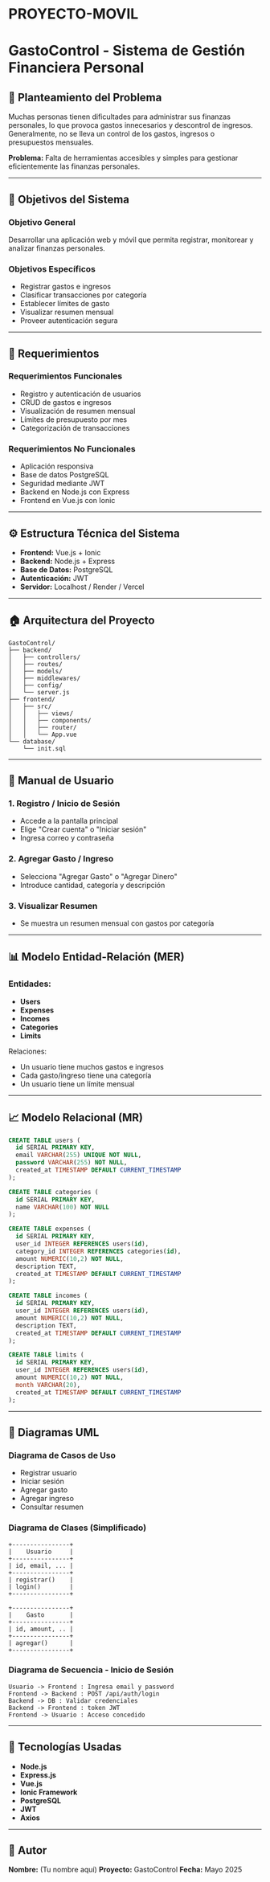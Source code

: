 # PROYECTO-MOVIL
# GastoControl - Sistema de Gestión Financiera Personal

## 🧠 Planteamiento del Problema

Muchas personas tienen dificultades para administrar sus finanzas personales, lo que provoca gastos innecesarios y descontrol de ingresos. Generalmente, no se lleva un control de los gastos, ingresos o presupuestos mensuales.

**Problema:** Falta de herramientas accesibles y simples para gestionar eficientemente las finanzas personales.

---

## 🌟 Objetivos del Sistema

### Objetivo General

Desarrollar una aplicación web y móvil que permita registrar, monitorear y analizar finanzas personales.

### Objetivos Específicos

* Registrar gastos e ingresos
* Clasificar transacciones por categoría
* Establecer límites de gasto
* Visualizar resumen mensual
* Proveer autenticación segura

---

## 📅 Requerimientos

### Requerimientos Funcionales

* Registro y autenticación de usuarios
* CRUD de gastos e ingresos
* Visualización de resumen mensual
* Límites de presupuesto por mes
* Categorización de transacciones

### Requerimientos No Funcionales

* Aplicación responsiva
* Base de datos PostgreSQL
* Seguridad mediante JWT
* Backend en Node.js con Express
* Frontend en Vue.js con Ionic

---

## ⚙️ Estructura Técnica del Sistema

* **Frontend:** Vue.js + Ionic
* **Backend:** Node.js + Express
* **Base de Datos:** PostgreSQL
* **Autenticación:** JWT
* **Servidor:** Localhost / Render / Vercel

---

## 🏠 Arquitectura del Proyecto

```
GastoControl/
├── backend/
│   ├── controllers/
│   ├── routes/
│   ├── models/
│   ├── middlewares/
│   ├── config/
│   └── server.js
├── frontend/
│   ├── src/
│   │   ├── views/
│   │   ├── components/
│   │   ├── router/
│   │   └── App.vue
└── database/
    └── init.sql
```

---

## 👤 Manual de Usuario

### 1. Registro / Inicio de Sesión

* Accede a la pantalla principal
* Elige "Crear cuenta" o "Iniciar sesión"
* Ingresa correo y contraseña

### 2. Agregar Gasto / Ingreso

* Selecciona "Agregar Gasto" o "Agregar Dinero"
* Introduce cantidad, categoría y descripción

### 3. Visualizar Resumen

* Se muestra un resumen mensual con gastos por categoría

---

## 📊 Modelo Entidad-Relación (MER)

### Entidades:

* **Users**
* **Expenses**
* **Incomes**
* **Categories**
* **Limits**

Relaciones:

* Un usuario tiene muchos gastos e ingresos
* Cada gasto/ingreso tiene una categoría
* Un usuario tiene un límite mensual

---

## 📈 Modelo Relacional (MR)

```sql
CREATE TABLE users (
  id SERIAL PRIMARY KEY,
  email VARCHAR(255) UNIQUE NOT NULL,
  password VARCHAR(255) NOT NULL,
  created_at TIMESTAMP DEFAULT CURRENT_TIMESTAMP
);

CREATE TABLE categories (
  id SERIAL PRIMARY KEY,
  name VARCHAR(100) NOT NULL
);

CREATE TABLE expenses (
  id SERIAL PRIMARY KEY,
  user_id INTEGER REFERENCES users(id),
  category_id INTEGER REFERENCES categories(id),
  amount NUMERIC(10,2) NOT NULL,
  description TEXT,
  created_at TIMESTAMP DEFAULT CURRENT_TIMESTAMP
);

CREATE TABLE incomes (
  id SERIAL PRIMARY KEY,
  user_id INTEGER REFERENCES users(id),
  amount NUMERIC(10,2) NOT NULL,
  description TEXT,
  created_at TIMESTAMP DEFAULT CURRENT_TIMESTAMP
);

CREATE TABLE limits (
  id SERIAL PRIMARY KEY,
  user_id INTEGER REFERENCES users(id),
  amount NUMERIC(10,2) NOT NULL,
  month VARCHAR(20),
  created_at TIMESTAMP DEFAULT CURRENT_TIMESTAMP
);
```

---

## 🧰 Diagramas UML

### Diagrama de Casos de Uso

* Registrar usuario
* Iniciar sesión
* Agregar gasto
* Agregar ingreso
* Consultar resumen

### Diagrama de Clases (Simplificado)

```
+----------------+
|    Usuario     |
+----------------+
| id, email, ... |
+----------------+
| registrar()    |
| login()        |
+----------------+

+----------------+
|    Gasto       |
+----------------+
| id, amount, .. |
+----------------+
| agregar()      |
+----------------+
```

### Diagrama de Secuencia - Inicio de Sesión

```
Usuario -> Frontend : Ingresa email y password
Frontend -> Backend : POST /api/auth/login
Backend -> DB : Validar credenciales
Backend -> Frontend : token JWT
Frontend -> Usuario : Acceso concedido
```

---

## 🚀 Tecnologías Usadas

* **Node.js**
* **Express.js**
* **Vue.js**
* **Ionic Framework**
* **PostgreSQL**
* **JWT**
* **Axios**

---

## 📖 Autor

**Nombre:** (Tu nombre aquí)
**Proyecto:** GastoControl
**Fecha:** Mayo 2025
